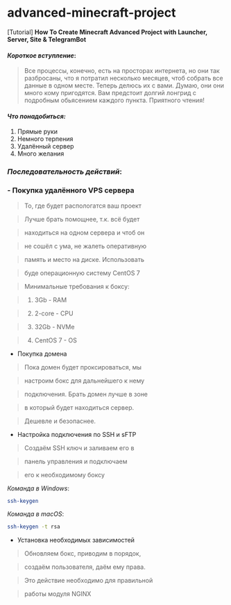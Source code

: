 # advanced-minecraft-project
 [Tutorial] **How To Create Minecraft Advanced Project with Launcher, Server, Site & TelegramBot**

#### _Короткое вступление_:

>Все процессы, конечно, есть
>на просторах интернета, но они так разбросаны, что
>я потратил несколько месяцев, чтоб собрать все данные
>в одном месте. Теперь делюсь их с вами. Думаю, они
>они много кому пригодятся. Вам предстоит долгий лонгрид
>с подробным обьясением каждого пункта. Приятного чтения!

#### _Что понадобиться:_

1. Прямые руки
2. Немного терпения
3. Удалённый сервер
4. Много желания

### _Последовательность действий_:

### - Покупка удалённого VPS сервера

>То, где будет распологатся ваш проект

>Лучше брать помощнее, т.к. всё будет

>находиться на одном сервера и чтоб он

>не сошёл с ума, не жалеть оперативную

>память и место на диске. Использовать

>буде операционную систему CentOS 7

>Минимальные требования к боксу:

>1. 3Gb - RAM

>2. 2-core - CPU

>3. 32Gb - NVMe

>4. CentOS 7 - OS

- Покупка домена

>Пока домен будет проксироваться, мы

>настроим бокс для дальнейшего к нему

>подключения. Брать домен лучше в зоне

>в который будет находиться сервер.

>Дешевле и безопаснее.

- Настройка подключения по SSH и sFTP

>Создаём SSH ключ и заливаем его в

>панель управления и подключаем

>его к необходимому боксу

_Команда в Windows_:
```bash
ssh-keygen
```
_Команда в macOS_:
```bash 
ssh-keygen -t rsa
```

- Установка необходимых зависимостей

>Обновляем бокс, приводим в порядок,

>создаём пользователя, даём ему права.

>Это действие необходимо для правильной

>работы модуля NGINX







